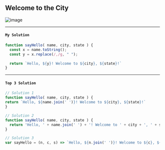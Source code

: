 ## Welcome to the City
![image](https://user-images.githubusercontent.com/99033220/173232437-36e307ed-5ec1-445d-84b4-7c26c96a9667.png)

---
#### `My Solution`
```JavaScript
function sayHello( name, city, state ) {
  const x = name.toString();
  const y = x.replace(/,/g, " ");
   
  return `Hello, ${y}! Welcome to ${city}, ${state}!`
}
```
---
#### `Top 3 Solution`
```JavaScript
// Solution 1
function sayHello( name, city, state ) {
return `Hello, ${name.join(' ')}! Welcome to ${city}, ${state}!`
}

// Solution 2
function sayHello( name, city, state ) {
  return 'Hello, ' + name.join(' ') + '! Welcome to ' + city + ', ' + state + '!';
}

// Solution 3
var sayHello = (n, c, s) => `Hello, ${n.join(' ')}! Welcome to ${c}, ${s}!`;
```
